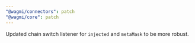 ```yaml
---
"@wagmi/connectors": patch
"@wagmi/core": patch
---
```


Updated chain switch listener for `injected` and `metaMask` to be more robust.
